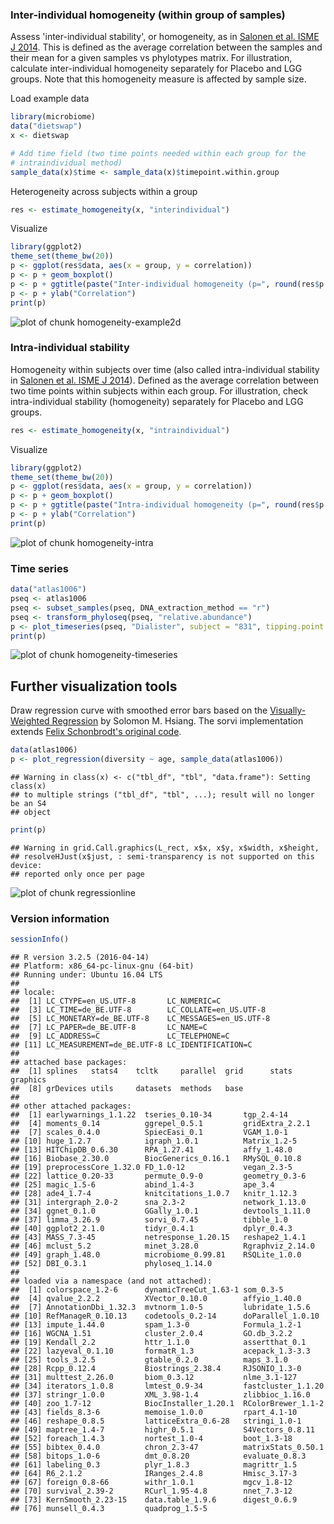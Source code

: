 ### Inter-individual homogeneity (within group of samples)

Assess 'inter-individual stability', or homogeneity, as in [Salonen et al. ISME J 2014](http://www.nature.com/ismej/journal/v8/n11/full/ismej201463a.html). This is defined as the average correlation between the samples and their mean for a given samples vs phylotypes matrix. For illustration, calculate inter-individual homogeneity separately for Placebo and LGG groups. Note that this homogeneity measure is affected by sample size.

Load example data


```r
library(microbiome)
data("dietswap")
x <- dietswap

# Add time field (two time points needed within each group for the 
# intraindividual method)
sample_data(x)$time <- sample_data(x)$timepoint.within.group
```


Heterogeneity across subjects within a group


```r
res <- estimate_homogeneity(x, "interindividual")
```


Visualize


```r
library(ggplot2)
theme_set(theme_bw(20))
p <- ggplot(res$data, aes(x = group, y = correlation))
p <- p + geom_boxplot()
p <- p + ggtitle(paste("Inter-individual homogeneity (p=", round(res$p.value, 6), ")", sep = ""))
p <- p + ylab("Correlation")
print(p)
```

![plot of chunk homogeneity-example2d](figure/homogeneity-example2d-1.png)


### Intra-individual stability

Homogeneity within subjects over time (also called intra-individual stability in [Salonen et al. ISME J 2014](http://www.nature.com/ismej/journal/v8/n11/full/ismej201463a.html)). Defined as the average correlation between two time points within subjects within each group. For illustration, check intra-individual stability (homogeneity) separately for Placebo and LGG groups.


```r
res <- estimate_homogeneity(x, "intraindividual")
```


Visualize


```r
library(ggplot2)
theme_set(theme_bw(20))
p <- ggplot(res$data, aes(x = group, y = correlation))
p <- p + geom_boxplot()
p <- p + ggtitle(paste("Intra-individual homogeneity (p=", round(res$p.value, 6), ")"))
p <- p + ylab("Correlation")
print(p)
```

![plot of chunk homogeneity-intra](figure/homogeneity-intra-1.png)


### Time series


```r
data("atlas1006")
pseq <- atlas1006
pseq <- subset_samples(pseq, DNA_extraction_method == "r")
pseq <- transform_phyloseq(pseq, "relative.abundance")
p <- plot_timeseries(pseq, "Dialister", subject = "831", tipping.point = 0.5)
print(p)
```

![plot of chunk homogeneity-timeseries](figure/homogeneity-timeseries-1.png)


## Further visualization tools

Draw regression curve with smoothed error bars based on
the [Visually-Weighted Regression](http://www.fight-entropy.com/2012/07/visually-weighted-regression.html) by Solomon M. Hsiang. The sorvi implementation extends [Felix Schonbrodt's original code](http://www.nicebread.de/visually-weighted-watercolor-plots-new-variants-please-vote/).


```r
data(atlas1006)
p <- plot_regression(diversity ~ age, sample_data(atlas1006))
```

```
## Warning in class(x) <- c("tbl_df", "tbl", "data.frame"): Setting class(x)
## to multiple strings ("tbl_df", "tbl", ...); result will no longer be an S4
## object
```

```r
print(p)
```

```
## Warning in grid.Call.graphics(L_rect, x$x, x$y, x$width, x$height,
## resolveHJust(x$just, : semi-transparency is not supported on this device:
## reported only once per page
```

![plot of chunk regressionline](figure/regressionline-1.png)

### Version information


```r
sessionInfo()
```

```
## R version 3.2.5 (2016-04-14)
## Platform: x86_64-pc-linux-gnu (64-bit)
## Running under: Ubuntu 16.04 LTS
## 
## locale:
##  [1] LC_CTYPE=en_US.UTF-8       LC_NUMERIC=C              
##  [3] LC_TIME=de_BE.UTF-8        LC_COLLATE=en_US.UTF-8    
##  [5] LC_MONETARY=de_BE.UTF-8    LC_MESSAGES=en_US.UTF-8   
##  [7] LC_PAPER=de_BE.UTF-8       LC_NAME=C                 
##  [9] LC_ADDRESS=C               LC_TELEPHONE=C            
## [11] LC_MEASUREMENT=de_BE.UTF-8 LC_IDENTIFICATION=C       
## 
## attached base packages:
##  [1] splines   stats4    tcltk     parallel  grid      stats     graphics 
##  [8] grDevices utils     datasets  methods   base     
## 
## other attached packages:
##  [1] earlywarnings_1.1.22  tseries_0.10-34       tgp_2.4-14           
##  [4] moments_0.14          ggrepel_0.5.1         gridExtra_2.2.1      
##  [7] scales_0.4.0          SpiecEasi_0.1         VGAM_1.0-1           
## [10] huge_1.2.7            igraph_1.0.1          Matrix_1.2-5         
## [13] HITChipDB_0.6.30      RPA_1.27.41           affy_1.48.0          
## [16] Biobase_2.30.0        BiocGenerics_0.16.1   RMySQL_0.10.8        
## [19] preprocessCore_1.32.0 FD_1.0-12             vegan_2.3-5          
## [22] lattice_0.20-33       permute_0.9-0         geometry_0.3-6       
## [25] magic_1.5-6           abind_1.4-3           ape_3.4              
## [28] ade4_1.7-4            knitcitations_1.0.7   knitr_1.12.3         
## [31] intergraph_2.0-2      sna_2.3-2             network_1.13.0       
## [34] ggnet_0.1.0           GGally_1.0.1          devtools_1.11.0      
## [37] limma_3.26.9          sorvi_0.7.45          tibble_1.0           
## [40] ggplot2_2.1.0         tidyr_0.4.1           dplyr_0.4.3          
## [43] MASS_7.3-45           netresponse_1.20.15   reshape2_1.4.1       
## [46] mclust_5.2            minet_3.28.0          Rgraphviz_2.14.0     
## [49] graph_1.48.0          microbiome_0.99.81    RSQLite_1.0.0        
## [52] DBI_0.3.1             phyloseq_1.14.0      
## 
## loaded via a namespace (and not attached):
##  [1] colorspace_1.2-6      dynamicTreeCut_1.63-1 som_0.3-5            
##  [4] qvalue_2.2.2          XVector_0.10.0        affyio_1.40.0        
##  [7] AnnotationDbi_1.32.3  mvtnorm_1.0-5         lubridate_1.5.6      
## [10] RefManageR_0.10.13    codetools_0.2-14      doParallel_1.0.10    
## [13] impute_1.44.0         spam_1.3-0            Formula_1.2-1        
## [16] WGCNA_1.51            cluster_2.0.4         GO.db_3.2.2          
## [19] Kendall_2.2           httr_1.1.0            assertthat_0.1       
## [22] lazyeval_0.1.10       formatR_1.3           acepack_1.3-3.3      
## [25] tools_3.2.5           gtable_0.2.0          maps_3.1.0           
## [28] Rcpp_0.12.4           Biostrings_2.38.4     RJSONIO_1.3-0        
## [31] multtest_2.26.0       biom_0.3.12           nlme_3.1-127         
## [34] iterators_1.0.8       lmtest_0.9-34         fastcluster_1.1.20   
## [37] stringr_1.0.0         XML_3.98-1.4          zlibbioc_1.16.0      
## [40] zoo_1.7-12            BiocInstaller_1.20.1  RColorBrewer_1.1-2   
## [43] fields_8.3-6          memoise_1.0.0         rpart_4.1-10         
## [46] reshape_0.8.5         latticeExtra_0.6-28   stringi_1.0-1        
## [49] maptree_1.4-7         highr_0.5.1           S4Vectors_0.8.11     
## [52] foreach_1.4.3         nortest_1.0-4         boot_1.3-18          
## [55] bibtex_0.4.0          chron_2.3-47          matrixStats_0.50.1   
## [58] bitops_1.0-6          dmt_0.8.20            evaluate_0.8.3       
## [61] labeling_0.3          plyr_1.8.3            magrittr_1.5         
## [64] R6_2.1.2              IRanges_2.4.8         Hmisc_3.17-3         
## [67] foreign_0.8-66        withr_1.0.1           mgcv_1.8-12          
## [70] survival_2.39-2       RCurl_1.95-4.8        nnet_7.3-12          
## [73] KernSmooth_2.23-15    data.table_1.9.6      digest_0.6.9         
## [76] munsell_0.4.3         quadprog_1.5-5
```

